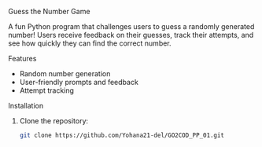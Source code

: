 Guess the Number Game

A fun Python program that challenges users to guess a randomly generated number! Users receive feedback on their guesses, track their attempts, and see how quickly they can find the correct number.

Features
- Random number generation
- User-friendly prompts and feedback
- Attempt tracking

Installation 
1. Clone the repository:
   ```bash
   git clone https://github.com/Yohana21-del/GO2COD_PP_01.git

